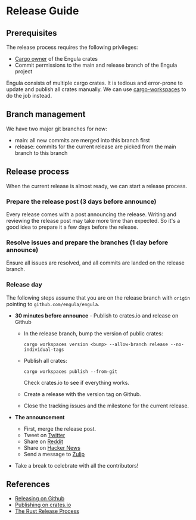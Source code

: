 # Release Guide

## Prerequisites

The release process requires the following privileges:

- [Cargo owner][cargo-owner] of the Engula crates
- Commit permissions to the main and release branch of the Engula project

Engula consists of multiple cargo crates. It is tedious and error-prone to update and publish all crates manually. We can use [cargo-workspaces][cargo-workspaces] to do the job instead.

[cargo-owner]: https://doc.rust-lang.org/cargo/reference/publishing.html#cargo-owner
[cargo-workspaces]: https://github.com/pksunkara/cargo-workspaces

## Branch management

We have two major git branches for now:

- main: all new commits are merged into this branch first
- release: commits for the current release are picked from the main branch to this branch

## Release process

When the current release is almost ready, we can start a release process.

### Prepare the release post (3 days before announce)

Every release comes with a post announcing the release. Writing and reviewing the release post may take more time than expected. So it's a good idea to prepare it a few days before the release.

### Resolve issues and prepare the branches (1 day before announce)

Ensure all issues are resolved, and all commits are landed on the release branch.

### Release day

The following steps assume that you are on the release branch with `origin` pointing to `github.com/engula/engula`.

- **30 minutes before announce** - Publish to crates.io and release on Github
  - In the release branch, bump the version of public crates:

    ```
    cargo workspaces version <bump> --allow-branch release --no-individual-tags
    ```

  - Publish all crates:

    ```
    cargo workspaces publish --from-git
    ```

    Check crates.io to see if everything works.

  - Create a release with the version tag on Github.

  - Close the tracking issues and the milestone for the current release.

- **The announcement**
    - First, merge the release post.
    - Tweet on [Twitter](https://twitter.com/engulaio)
    - Share on [Reddit](https://www.reddit.com/r/rust)
    - Share on [Hacker News](https://news.ycombinator.com/)
    - Send a message to [Zulip](https://engula.zulipchat.com/)

- Take a break to celebrate with all the contributors!

## References

- [Releasing on Github](https://docs.github.com/en/repositories/releasing-projects-on-github/about-releases)
- [Publishing on crates.io](https://doc.rust-lang.org/cargo/reference/publishing.html)
- [The Rust Release Process](https://forge.rust-lang.org/release/process.html)
